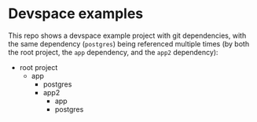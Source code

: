 # Devspace examples

This repo shows a devspace example project with git dependencies, with the same dependency (`postgres`) being referenced multiple times (by both the root project, the `app` dependency, and the `app2` dependency):

- root project
  - app
    - postgres
    - app2
      - app
      - postgres
